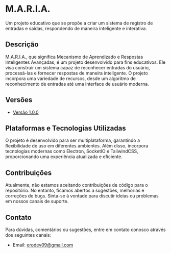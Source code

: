# M.A.R.I.A.
Um projeto educativo que se propõe a criar um sistema de registro de entradas e saídas, respondendo de maneira inteligente e interativa.

## Descrição
M.A.R.I.A., que significa Mecanismo de Aprendizado e Respostas Inteligentes Avançadas, é um projeto desenvolvido para fins educativos. Ele visa construir um sistema capaz de reconhecer entradas do usuário, processá-las e fornecer respostas de maneira inteligente. O projeto incorpora uma variedade de recursos, desde um algoritmo de reconhecimento de entradas até uma interface de usuário moderna.

## Versões
- [Versão 1.0.0](https://github.com/7xErox7/MARIA/tree/main/1.0.0)

## Plataformas e Tecnologias Utilizadas
O projeto é desenvolvido para ser multiplataforma, garantindo a flexibilidade de uso em diferentes ambientes. Além disso, incorpora tecnologias modernas como Electron, SocketIO e TailwindCSS, proporcionando uma experiência atualizada e eficiente.

## Contribuições
Atualmente, não estamos aceitando contribuições de código para o repositório. No entanto, ficamos abertos a sugestões, melhorias e correções de bugs. Sinta-se à vontade para discutir ideias ou problemas em nossos canais de suporte.

## Contato
Para dúvidas, comentários ou sugestões, entre em contato conosco através dos seguintes canais:
- Email: erodev09@gmail.com
